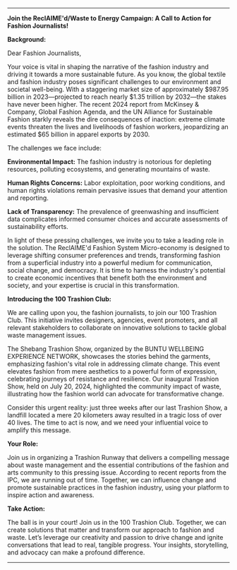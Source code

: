 ---

**Join the ReclAIME'd/Waste to Energy Campaign: A Call to Action for Fashion Journalists!**

**Background:**

Dear Fashion Journalists,

Your voice is vital in shaping the narrative of the fashion industry and driving it towards a more sustainable future. As you know, the global textile and fashion industry poses significant challenges to our environment and societal well-being. With a staggering market size of approximately $987.95 billion in 2023—projected to reach nearly $1.35 trillion by 2032—the stakes have never been higher. The recent 2024 report from McKinsey & Company, Global Fashion Agenda, and the UN Alliance for Sustainable Fashion starkly reveals the dire consequences of inaction: extreme climate events threaten the lives and livelihoods of fashion workers, jeopardizing an estimated $65 billion in apparel exports by 2030.

The challenges we face include:

**Environmental Impact:** The fashion industry is notorious for depleting resources, polluting ecosystems, and generating mountains of waste.

**Human Rights Concerns:** Labor exploitation, poor working conditions, and human rights violations remain pervasive issues that demand your attention and reporting.

**Lack of Transparency:** The prevalence of greenwashing and insufficient data complicates informed consumer choices and accurate assessments of sustainability efforts.

In light of these pressing challenges, we invite you to take a leading role in the solution. The ReclAIME'd Fashion System Micro-economy is designed to leverage shifting consumer preferences and trends, transforming fashion from a superficial industry into a powerful medium for communication, social change, and democracy. It is time to harness the industry's potential to create economic incentives that benefit both the environment and society, and your expertise is crucial in this transformation.

**Introducing the 100 Trashion Club:**

We are calling upon you, the fashion journalists, to join our 100 Trashion Club. This initiative invites designers, agencies, event promoters, and all relevant stakeholders to collaborate on innovative solutions to tackle global waste management issues.

The Shebang Trashion Show, organized by the BUNTU WELLBEING EXPERIENCE NETWORK, showcases the stories behind the garments, emphasizing fashion's vital role in addressing climate change. This event elevates fashion from mere aesthetics to a powerful form of expression, celebrating journeys of resistance and resilience. Our inaugural Trashion Show, held on July 20, 2024, highlighted the community impact of waste, illustrating how the fashion world can advocate for transformative change.

Consider this urgent reality: just three weeks after our last Trashion Show, a landfill located a mere 20 kilometers away resulted in a tragic loss of over 40 lives. The time to act is now, and we need your influential voice to amplify this message.

**Your Role:**

Join us in organizing a Trashion Runway that delivers a compelling message about waste management and the essential contributions of the fashion and arts community to this pressing issue. According to recent reports from the IPC, we are running out of time. Together, we can influence change and promote sustainable practices in the fashion industry, using your platform to inspire action and awareness.

**Take Action:**

The ball is in your court! Join us in the 100 Trashion Club. Together, we can create solutions that matter and transform our approach to fashion and waste. Let’s leverage our creativity and passion to drive change and ignite conversations that lead to real, tangible progress. Your insights, storytelling, and advocacy can make a profound difference.

---